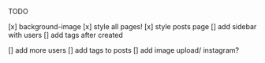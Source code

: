 TODO

[x] background-image
[x] style all pages!
[x] style posts page
  [] add sidebar with users
    [] add tags after created

[] add more users
[] add tags to posts
[] add image upload/ instagram?
